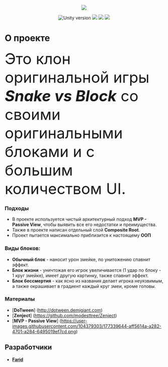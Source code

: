 <p align="center">
   <img src = "https://user-images.githubusercontent.com/104379303/177337705-9ba6c5b6-71e5-46c6-95fc-79816e31fabf.png">
</p>

<p align="center">
   <img src = "https://img.shields.io/badge/Движок-Unity%202021.2.5-blue" alt = "Unity version">
   <img src = "https://img.shields.io/badge/Язык-C%23-ff69b4">
  <img src = "https://img.shields.io/badge/Подход%20-MVP-red">
  <img src = "https://img.shields.io/badge/Платформа%20-Android-important" >
</p>


# **О проекте**
  <font size="48"> Это клон оригинальной игры  ***Snake **vs** Block*** со своими оригинальными блоками и с большим количеством UI.</font> 

### Подходы
 - В проекте используется чистый архитектурный подход **MVP - Passive View**, чтобы выявить все его недостатки и преимущества. 
 - Также в проекте написан отдельный слой **Composite Root**.
 - Проект пытается максимально приблизится к настоящему **ООП**
 
### Виды блоков:
 - **Обычный блок** - наносит урон змейке, по унитожению спавнит эффект.
 - **Блок жизни** - уничтожая его игрок увеличивается (1 удар по блоку - 1 круг змейке), имеет другую картинку, также спавнит эффект.
 - **Блок бессмертия** - как ясно из названия делает игрока неуязвимым, а также окрашивает в градиент каждый круг змеи, кроме головы.

### Материалы

- [**DoTween**] (http://dotween.demigiant.com)
- [**Zenject**] (https://github.com/modesttree/Zenject)
- [**MVP - Passive View**] (https://user-images.githubusercontent.com/104379303/177339644-aff5614a-a282-4701-a284-6495019ef7cd.png)



## Разработчики

- [**Farid**](https://github.com/Farid357)
